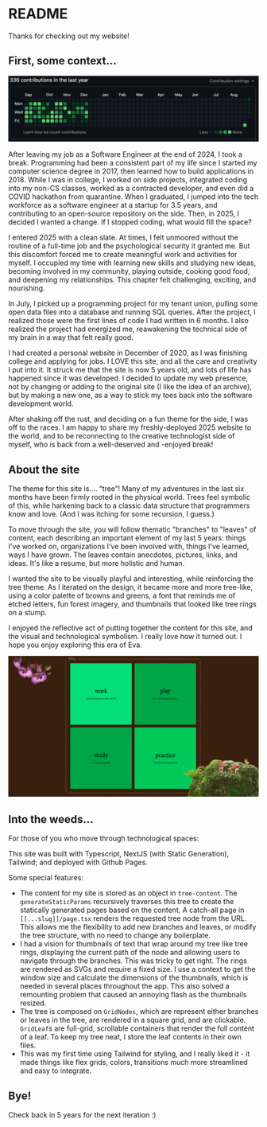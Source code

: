 # README

Thanks for checking out my website! 

## First, some context…

![Contributions in the last year](public/contributions.png)

After leaving my job as a Software Engineer at the end of 2024, I took a break. Programming had been a consistent part of my life since I started my computer science degree in 2017, then learned how to build applications in 2018. While I was in college, I worked on side projects, integrated coding into my non-CS classes, worked as a contracted developer, and even did a COVID hackathon from quarantine. When I graduated, I jumped into the tech workforce as a software engineer at a startup for 3.5 years, and contributing to an open-source repository on the side. Then, in 2025, I decided I wanted a change. If I stopped coding, what would fill the space?

I entered 2025 with a clean slate. At times, I felt unmoored without the routine of a full-time job and the psychological security it granted me. But this discomfort forced me to create meaningful work and activities for myself. I occupied my time with learning new skills and studying new ideas, becoming involved in my community, playing outside, cooking good food, and deepening my relationships. This chapter felt challenging, exciting, and nourishing.

In July, I picked up a programming project for my tenant union, pulling some open data files into a database and running SQL queries. After the project, I realized those were the first lines of code I had written in 6 months. I also realized the project had energized me, reawakening the technical side of my brain in a way that felt really good. 

I had created a personal website in December of 2020, as I was finishing college and applying for jobs. I LOVE this site, and all the care and creativity I put into it. It struck me that the site is now 5 years old, and lots of life has happened since it was developed. I decided to update my web presence, not by changing or adding to the original site (I like the idea of an archive), but by making a new one, as a way to stick my toes back into the software development world.

After shaking off the rust, and deciding on a fun theme for the side, I was off to the races. I am happy to share my freshly-deployed 2025 website to the world, and to be reconnecting to the creative technologist side of myself, who is back from a well-deserved and -enjoyed break!

## About the site

The theme for this site is…. “tree”! Many of my adventures in the last six months have been firmly rooted in the physical world. Trees feel symbolic of this, while harkening back to a classic data structure that programmers know and love. (And I was itching for some recursion, I guess.)

To move through the site, you will follow thematic "branches" to "leaves" of content, each describing an important element of my last 5 years: things I've worked on, organizations I've been involved with, things I've learned, ways I have grown. The leaves contain anecdotes, pictures, links, and ideas. It's like a resume, but more holistic and human.

I wanted the site to be visually playful and interesting, while reinforcing the tree theme. As I iterated on the design, it became more and more tree-like, using a color palette of browns and greens, a font that reminds me of etched letters, fun forest imagery, and thumbnails that looked like tree rings on a stump. 

 I enjoyed the reflective act of putting together the content for this site, and the visual and technological symbolism. I really love how it turned out. I hope you enjoy exploring this era of Eva. 

![Site Preview](public/site-preview.png)

## Into the weeds…

For those of you who move through technological spaces:

This site was built with Typescript, NextJS (with Static Generation), Tailwind; and deployed with Github Pages.

Some special features:

- The content for my site is stored as an object in `tree-content`. The `generateStaticParams` recursively traverses this tree to create the statically generated pages based on the content. A catch-all page in `[[...slug]]/page.tsx` renders the requested tree node from the URL.  This allows me the flexibility to add new branches and leaves, or modify the tree structure, with no need to change any boilerplate.
- I had a vision for thumbnails of text that wrap around my tree like tree rings, displaying the current path of the node and allowing users to navigate through the branches. This was tricky to get right. The rings are rendered as SVGs and require a fixed size. I use a context to get the window size and calculate the dimensions of the thumbnails, which is needed in several places throughout the app. This also solved a remounting problem that caused an annoying flash as the thumbnails resized.
- The tree is composed on `GridNodes`, which are represent either branches or leaves in the tree, are rendered in a square grid, and are clickable. `GridLeaf`s are full-grid, scrollable containers that render the full content of a leaf. To keep my tree neat, I store the leaf contents in their own files.
- This was my first time using Tailwind for styling, and I really liked it - it made things like flex grids, colors, transitions much more streamlined and easy to integrate.

## Bye!

Check back in 5 years for the next iteration :)

